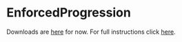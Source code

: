 # EnforcedProgression
Downloads are <a href=https://github.com/SamboyCoding/EnforcedProgression/tree/master/build/libs>here</a> for now.
For full instructions click <a href=https://github.com/SamboyCoding/EnforcedProgression/blob/master/build/libs/HELP!>here</a>.
